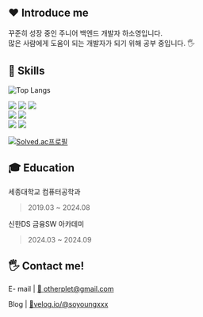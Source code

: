## ❤️ Introduce me
꾸준히 성장 중인 주니어 백엔드 개발자 하소영입니다. <br>
많은 사람에게 도움이 되는 개발자가 되기 위해 공부 중입니다. 🖐️

## 🚀 Skills
![Top Langs](https://github-readme-stats.vercel.app/api/top-langs/?username=soyoungxxx&layout=compact)

![](https://img.shields.io/badge/Java-3776AB?style=for-the-badge&logo=java&logoColor=white)
![](https://img.shields.io/badge/Spring-6DB33F?style=for-the-badge&logo=spring&logoColor=white)
![](https://img.shields.io/badge/SpringBoot-6DB33F?style=for-the-badge&logo=springboot&logoColor=white)
<br>
![](https://img.shields.io/badge/JavaScript-F7DF1E?style=for-the-badge&logo=javascript&logoColor=white)
![](https://img.shields.io/badge/React-61DAFB?style=for-the-badge&logo=react&logoColor=white)
<br>
![](https://img.shields.io/badge/C-00599C?style=for-the-badge&logo=c&logoColor=white)
![](https://img.shields.io/badge/C%2B%2B-00599C?style=for-the-badge&logo=c%2B%2B&logoColor=white)
<br>

[![Solved.ac프로필](http://mazassumnida.wtf/api/v2/generate_badge?boj=otherplet)](https://solved.ac/otherplet)

## 🎓 Education
세종대학교 컴퓨터공학과
> 2019.03 ~ 2024.08

신한DS 금융SW 아카데미
> 2024.03 ~ 2024.09

## 🖐️ Contact me!
E- mail | [📧 otherplet@gmail.com](mailto:otherplet@gmail.com)

Blog | [🔗velog.io/@soyoungxxx](https://velog.io/@soyoungxxx/posts)

<!--
![Anurag's GitHub stats](https://github-readme-stats.vercel.app/api?username=soyoungxxx&hide=contribs,prs&show_icons=true&theme=graywhite)
-->
